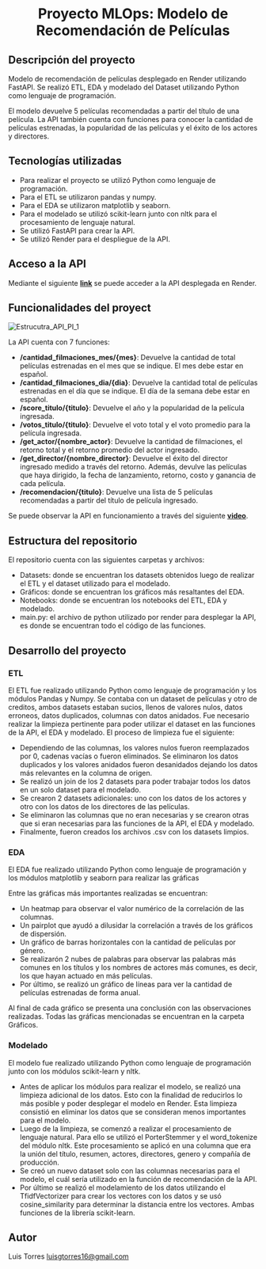 <h1 align="center"> Proyecto MLOps: Modelo de Recomendación de Películas </h1>

## Descripción del proyecto

Modelo de recomendación de películas desplegado en Render utilizando FastAPI. Se realizó ETL, EDA y modelado del Dataset utilizando Python como lenguaje de programación.

El modelo devuelve 5 películas recomendadas a partir del título de una película. La API también cuenta con funciones para conocer la cantidad de películas estrenadas, la popularidad de las películas y el éxito de los actores y directores.

## Tecnologías utilizadas

- Para realizar el proyecto se utilizó Python como lenguaje de programación.
- Para el ETL se utilizaron pandas y numpy.
- Para el EDA se utilizaron matplotlib y seaborn.
- Para el modelado se utilizó scikit-learn junto con nltk para el procesamiento de lenguaje natural.
- Se utilizó FastAPI para crear la API.
- Se utilizó Render para el despliegue de la API.

## Acceso a la API

Mediante el siguiente [**link**](https://primer-proyecto-individual-mlops.onrender.com/docs) se puede acceder a la API desplegada en Render.

## Funcionalidades del proyect

![Estrucutra_API_PI_1](https://github.com/luissgtorres/MLOps_Proyect_Movie_Recommendation_Model/assets/113273616/c12938a7-9236-4935-97c2-6e39482b80a9)

La API cuenta con 7 funciones:
  - **/cantidad_filmaciones_mes/{mes}**: Devuelve la cantidad de total películas estrenadas en el mes que se indique. El mes debe estar en español.
  - **/cantidad_filmaciones_dia/{dia}**: Devuelve la cantidad total de películas estrenadas en el día que se indique. El día de la semana debe estar en español.
  - **/score_titulo/{titulo}**: Devuelve el año y la popularidad de la película ingresada.
  - **/votos_titulo/{titulo}**: Devuelve el voto total y el voto promedio para la película ingresada.
  - **/get_actor/{nombre_actor}**: Devuelve la cantidad de filmaciones, el retorno total y el retorno promedio del actor ingresado.
  - **/get_director/{nombre_director}**: Devuelve el éxito del director ingresado medido a través del retorno. Además, devulve las películas que haya dirigido, la fecha de lanzamiento, retorno, costo y ganancia de cada película.
  - **/recomendacion/{titulo}**: Devuelve una lista de 5 películas recomendadas a partir del título de película ingresado.

Se puede observar la API en funcionamiento a través del siguiente [**video**]().

## Estructura del repositorio

El repositorio cuenta con las siguientes carpetas y archivos:

- Datasets: donde se encuentran los datasets obtenidos luego de realizar el ETL y el dataset utilizado para el modelado.
- Gráficos: donde se encuentran los gráficos más resaltantes del EDA.
- Notebooks: donde se encuentran los notebooks del ETL, EDA y modelado.
- main.py: el archivo de python utilizado por render para desplegar la API, es donde se encuentran todo el código de las funciones.


## Desarrollo del proyecto

### ETL

El ETL fue realizado utilizando Python como lenguaje de programación y los módulos Pandas y Numpy.
Se contaba con un dataset de películas y otro de creditos, ambos datasets estaban sucios, llenos de valores nulos, datos erroneos, datos duplicados, columnas con datos anidados. Fue necesario realizar la limpieza pertinente para poder utilizar el dataset en las funciones de la API, el EDA y modelado. El proceso de limpieza fue el siguiente:

- Dependiendo de las columnas, los valores nulos fueron reemplazados por 0, cadenas vacías o fueron eliminados. Se eliminaron los datos duplicados y los valores anidados fueron desanidados dejando los datos más relevantes en la columna de origen.
- Se realizó un join de los 2 datasets para poder trabajar todos los datos en un solo dataset para el modelado.
- Se crearon 2 datasets adicionales: uno con los datos de los actores y otro con los datos de los directores de las películas.
- Se eliminaron las columnas que no eran necesarias y se crearon otras que si eran necesarias para las funciones de la API, el EDA y modelado.
- Finalmente, fueron creados los archivos .csv con los datasets limpios.

### EDA

El EDA fue realizado utilizando Python como lenguaje de programación y los módulos matplotlib y seaborn para realizar las gráficas

Entre las gráficas más importantes realizadas se encuentran:

- Un heatmap para observar el valor numérico de la correlación de las columnas.
- Un pairplot que ayudó a dilusidar la correlación a través de los gráficos de dispersión.
- Un gráfico de barras horizontales con la cantidad de películas por género.
- Se realizarón 2 nubes de palabras para observar las palabras más comunes en los títulos y los nombres de actores más comunes, es decir, los que hayan actuado en más películas.
- Por último, se realizó un gráfico de líneas para ver la cantidad de películas estrenadas de forma anual.

Al final de cada gráfico se presenta una conclusión con las observaciones realizadas. Todas las gráficas mencionadas se encuentran en la carpeta Gráficos.

### Modelado

El modelo fue realizado utilizando Python como lenguaje de programación junto con los módulos scikit-learn y nltk.

- Antes de aplicar los módulos para realizar el modelo, se realizó una limpieza adicional de los datos. Esto con la finalidad de reducirlos lo más posible y poder desplegar el modelo en Render. Esta limpieza consistió en eliminar los datos que se consideran menos importantes para el modelo. 
- Luego de la limpieza, se comenzó a realizar el procesamiento de lenguaje natural. Para ello se utilizó el PorterStemmer y el word_tokenize del módulo nltk. Este procesamiento se aplicó en una columna que era la unión del título, resumen, actores, directores, genero y compañía de producción.
- Se creó un nuevo dataset solo con las columnas necesarias para el modelo, el cuál sería utilizado en la función de recomendación de la API.
- Por último se realizó el modelamiento de los datos utilizando el TfidfVectorizer para crear los vectores con los datos y se usó cosine_similarity para determinar la distancia entre los vectores. Ambas funciones de la librería scikit-learn.
  
## Autor

Luis Torres luisgtorres16@gmail.com
